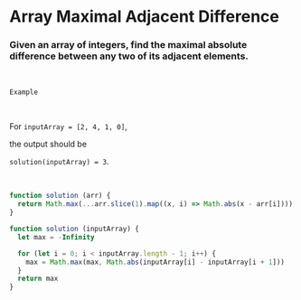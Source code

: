 # Array Maximal Adjacent Difference

### Given an array of integers, find the maximal absolute difference between any two of its adjacent elements.

<br />

`Example`

<br />

For `inputArray = [2, 4, 1, 0]`,

the output should be

`solution(inputArray) = 3`.

<br />

```javascript
function solution (arr) {
  return Math.max(...arr.slice(1).map((x, i) => Math.abs(x - arr[i])))
}
```

```javascript
function solution (inputArray) {
  let max = -Infinity

  for (let i = 0; i < inputArray.length - 1; i++) {
    max = Math.max(max, Math.abs(inputArray[i] - inputArray[i + 1]))
  }
  return max
}
```
